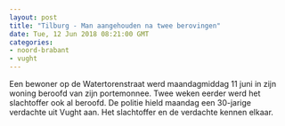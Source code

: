```yaml
---
layout: post
title: "Tilburg - Man aangehouden na twee berovingen"
date: Tue, 12 Jun 2018 08:21:00 GMT
categories: 
- noord-brabant 
- vught 
---
```


Een bewoner op de Watertorenstraat werd maandagmiddag 11 juni in zijn woning beroofd van zijn portemonnee. Twee weken eerder werd het slachtoffer ook al beroofd. De politie hield maandag een 30-jarige verdachte uit Vught aan. Het slachtoffer en de verdachte kennen elkaar.
